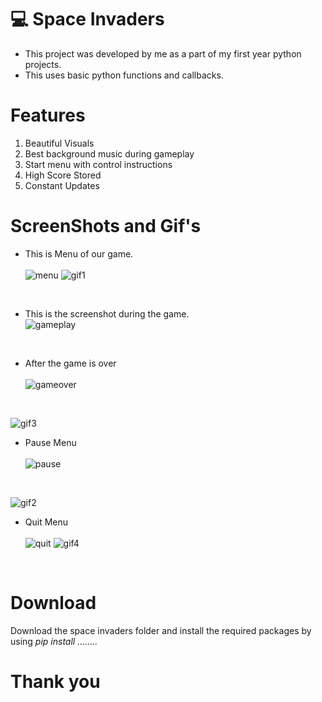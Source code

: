 # 💻 Space Invaders

- This project was developed by me as a part of my first year python projects.
- This uses basic python functions and callbacks.

# Features
1) Beautiful Visuals 
2) Best background music during gameplay
3) Start menu with control instructions
4) High Score Stored
5) Constant Updates


# ScreenShots and Gif's
- This is Menu of our game. <br><br>
![menu](https://user-images.githubusercontent.com/103581128/200883152-dbdb9706-c2dc-4ba4-95ea-ed60590be695.png)
![gif1](https://user-images.githubusercontent.com/103581128/200885097-33af6e36-65e4-41e0-a16a-20e0ccd49e97.gif)
<br>

- This is the screenshot during the game. <br>
![gameplay](https://user-images.githubusercontent.com/103581128/200884441-f3d638fc-6048-420c-9bb8-f12e0699f1b7.png)
<br>

- After the game is over <br><br>
![gameover](https://user-images.githubusercontent.com/103581128/200884484-6bdc7130-45e2-4418-8c73-fa7e6260fe16.png)
<br>

![gif3](https://user-images.githubusercontent.com/103581128/200885133-695272ff-e7ba-49d8-b1aa-e0771e4a1990.gif)
<br> 


- Pause Menu <br><br>
![pause](https://user-images.githubusercontent.com/103581128/200883171-1aa1ed7a-e8c3-4075-aabb-b461713ace4b.png)
<br>

![gif2](https://user-images.githubusercontent.com/103581128/200885112-01d304c4-6b61-461e-b3c9-e52be6b5e019.gif)
<br>


- Quit Menu <br><br>
![quit](https://user-images.githubusercontent.com/103581128/200883185-91f17f70-6b0c-47d2-af34-c830df77872c.png)
![gif4](https://user-images.githubusercontent.com/103581128/200885155-d49d65b9-3f67-414c-9100-b5c017dd7564.gif)

<br>

# Download
Download the space invaders folder and install the required packages by using <i>pip install ........ </i> 

# Thank you
